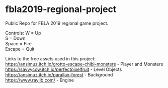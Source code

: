 # fbla2019-regional-project
Public Repo for FBLA 2019 regional game project.

Controls:
W = Up  
S = Down  
Space = Fire  
Escape = Quit  

Links to the free assets used in this project:  
https://ansimuz.itch.io/grotto-escape-chibi-monsters - Player and Monsters  
https://savvycow.itch.io/perfectpixelfruit - Level Objects  
https://ansimuz.itch.io/parallax-forest - Background  
https://www.raylib.com/ - Engine  
